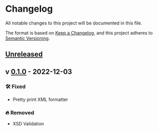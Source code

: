 # Changelog

All notable changes to this project will be documented in this file.

The format is based on [Keep a Changelog](https://keepachangelog.com/en/1.0.0/),
and this project adheres to [Semantic Versioning](https://semver.org/spec/v2.0.0.html).

[//]: <> (✨ Added, 🛠 Fixed, ♻ Changed, 🔥 Removed)

## [Unreleased]

## v [0.1.0] - 2022-12-03

### 🛠 Fixed

- Pretty print XML formatter

### 🔥 Removed
 - XSD Validation

[unreleased]: https://github.com/miroque/pp-model-concept-01/compare/0.1.0..HEAD

[0.1.0]: https://github.com/miroque/pp-model-concept-01/releases/tag/0.1.0
